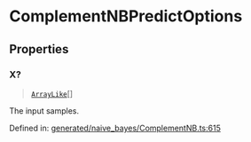 # ComplementNBPredictOptions

## Properties

### X?

> [`ArrayLike`](../types/ArrayLike.md)[]

The input samples.

Defined in:  [generated/naive\_bayes/ComplementNB.ts:615](https://github.com/transitive-bullshit/scikit-learn-ts/blob/92ab806/packages/sklearn/src/generated/naive_bayes/ComplementNB.ts#L615)
